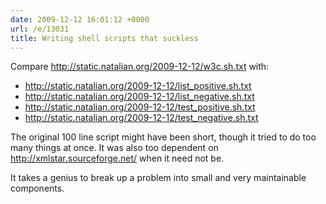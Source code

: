 ```yaml
---
date: 2009-12-12 16:01:12 +0000
url: /e/13031
title: Writing shell scripts that suckless
---
```




Compare <http://static.natalian.org/2009-12-12/w3c.sh.txt> with:

* <http://static.natalian.org/2009-12-12/list_positive.sh.txt>
* <http://static.natalian.org/2009-12-12/list_negative.sh.txt>
* <http://static.natalian.org/2009-12-12/test_positive.sh.txt>
* <http://static.natalian.org/2009-12-12/test_negative.sh.txt>

The original 100 line script might have been short, though it tried to do too
many things at once. It was also too dependent on
<http://xmlstar.sourceforge.net/> when it need not be.

It takes a genius to break up a problem into small and very maintainable
components.
